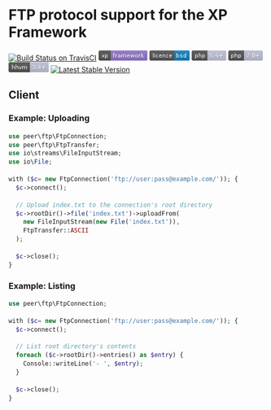 FTP protocol support for the XP Framework
========================================================================

[![Build Status on TravisCI](https://secure.travis-ci.org/xp-framework/ftp.svg)](http://travis-ci.org/xp-framework/ftp)
[![XP Framework Module](https://raw.githubusercontent.com/xp-framework/web/master/static/xp-framework-badge.png)](https://github.com/xp-framework/core)
[![BSD Licence](https://raw.githubusercontent.com/xp-framework/web/master/static/licence-bsd.png)](https://github.com/xp-framework/core/blob/master/LICENCE.md)
[![Required PHP 5.4+](https://raw.githubusercontent.com/xp-framework/web/master/static/php-5_4plus.png)](http://php.net/)
[![Supports PHP 7.0+](https://raw.githubusercontent.com/xp-framework/web/master/static/php-7_0plus.png)](http://php.net/)
[![Required HHVM 3.4+](https://raw.githubusercontent.com/xp-framework/web/master/static/hhvm-3_4plus.png)](http://hhvm.com/)
[![Latest Stable Version](https://poser.pugx.org/xp-framework/ftp/version.png)](https://packagist.org/packages/xp-framework/ftp)

Client
------

### Example: Uploading

```php
use peer\ftp\FtpConnection;
use peer\ftp\FtpTransfer;
use io\streams\FileInputStream;
use io\File;

with ($c= new FtpConnection('ftp://user:pass@example.com/')); {
  $c->connect();

  // Upload index.txt to the connection's root directory
  $c->rootDir()->file('index.txt')->uploadFrom(
    new FileInputStream(new File('index.txt')),
    FtpTransfer::ASCII
  );

  $c->close();
}
```

### Example: Listing

```php
use peer\ftp\FtpConnection;

with ($c= new FtpConnection('ftp://user:pass@example.com/')); {
  $c->connect();

  // List root directory's contents
  foreach ($c->rootDir()->entries() as $entry) {
    Console::writeLine('- ', $entry);
  }

  $c->close();
}
```
